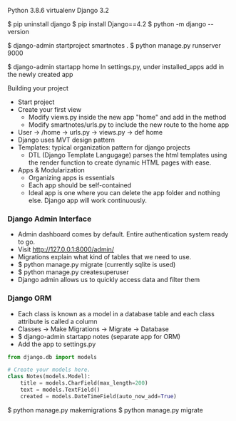 Python 3.8.6 virtualenv
Django 3.2

$ pip uninstall django
$ pip install Django==4.2
$ python -m django --version

$ django-admin startproject smartnotes .
$ python manage.py runserver 9000

$ django-admin startapp home
In settings.py, under installed_apps add in the newly created app


Building your project
* Start project
* Create your first view
  * Modify views.py inside the new app "home" and add in the method
  * Modify smartnotes/urls.py to include the new route to the home app
* User -> /home -> urls.py -> views.py -> def home
* Django uses MVT design pattern
* Templates: typical organization pattern for django projects
  * DTL (Django Template Langugage) parses the html templates using the render function to create dynamic HTML pages with ease.
* Apps & Modularization
  * Organizing apps is essentials
  * Each app should be self-contained
  * Ideal app is one where you can delete the app folder and nothing else. Django app will work continuously.

### Django Admin Interface
* Admin dashboard comes by default. Entire authentication system ready to go.
* Visit http://127.0.0.1:8000/admin/
* Migrations explain what kind of tables that we need to use.
* $ python manage.py migrate (currently sqlite is used)
* $ python manage.py createsuperuser
* Django admin allows us to quickly access data and filter them

### Django ORM
* Each class is known as a model in a database table and each class attribute is called a column 
* Classes -> Make Migrations -> Migrate -> Database
* $ django-admin startapp notes (separate app for ORM)
* Add the app to settings.py
```python
from django.db import models

# Create your models here.
class Notes(models.Model):
    title = models.CharField(max_length=200)
    text = models.TextField()
    created = models.DateTimeField(auto_now_add=True)
```
$ python manage.py makemigrations
$ python manage.py migrate
